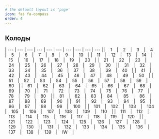 ```yaml
---
# the default layout is 'page'
icon: fas fa-compass
order: 4
---
```


## Колоды

| --- | --- | --- | --- | --- | --- | --- | --- | --- | --- |
| <span class='z' onclick="window.open(`/posts/d1/#карточки`, `_self`);">   1   </span> | <span class='z' onclick="window.open(`/posts/d2/#карточки`, `_self`);">   2   </span> | <span class='z' onclick="window.open(`/posts/d3/#карточки`, `_self`);">   3   </span> | <span class='z' onclick="window.open(`/posts/d4/#карточки`, `_self`);">   4   </span> | <span class='z' onclick="window.open(`/posts/d5/#карточки`, `_self`);">   5   </span> | <span class='z' onclick="window.open(`/posts/d6/#карточки`, `_self`);">   6   </span> | <span class='z' onclick="window.open(`/posts/d7/#карточки`, `_self`);">   7   </span> | <span class='z' onclick="window.open(`/posts/d8/#карточки`, `_self`);">   8   </span> | <span class='z' onclick="window.open(`/posts/d9/#карточки`, `_self`);">   9   </span> | <span class='z' onclick="window.open(`/posts/d10/#карточки`, `_self`);">   10   </span> |
| <span class='z' onclick="window.open(`/posts/d11/#карточки`, `_self`);">   11   </span> | <span class='z' onclick="window.open(`/posts/d12/#карточки`, `_self`);">   12   </span> | <span class='z' onclick="window.open(`/posts/d13/#карточки`, `_self`);">   13   </span> | <span class='z' onclick="window.open(`/posts/d14/#карточки`, `_self`);">   14   </span> | <span class='z' onclick="window.open(`/posts/d15/#карточки`, `_self`);">   15   </span> | <span class='z' onclick="window.open(`/posts/d16/#карточки`, `_self`);">   16   </span> | <span class='z' onclick="window.open(`/posts/d17/#карточки`, `_self`);">   17   </span> | <span class='z' onclick="window.open(`/posts/d18/#карточки`, `_self`);">   18   </span> | <span class='z' onclick="window.open(`/posts/d19/#карточки`, `_self`);">   19   </span> | <span class='z' onclick="window.open(`/posts/d20/#карточки`, `_self`);">   20   </span> |
| <span class='z' onclick="window.open(`/posts/d21/#карточки`, `_self`);">   21   </span> | <span class='z' onclick="window.open(`/posts/d22/#карточки`, `_self`);">   22   </span> | <span class='z' onclick="window.open(`/posts/d23/#карточки`, `_self`);">   23   </span> | <span class='z' onclick="window.open(`/posts/d24/#карточки`, `_self`);">   24   </span> | <span class='z' onclick="window.open(`/posts/d25/#карточки`, `_self`);">   25   </span> | <span class='z' onclick="window.open(`/posts/d26/#карточки`, `_self`);">   26   </span> | <span class='z' onclick="window.open(`/posts/d27/#карточки`, `_self`);">   27   </span> | <span class='z' onclick="window.open(`/posts/d28/#карточки`, `_self`);">   28   </span> | <span class='z' onclick="window.open(`/posts/d29/#карточки`, `_self`);">   29   </span> | <span class='z' onclick="window.open(`/posts/d30/#карточки`, `_self`);">   30   </span> |
| <span class='z' onclick="window.open(`/posts/d31/#карточки`, `_self`);">   31   </span> | <span class='z' onclick="window.open(`/posts/d32/#карточки`, `_self`);">   32   </span> | <span class='z' onclick="window.open(`/posts/d33/#карточки`, `_self`);">   33   </span> | <span class='z' onclick="window.open(`/posts/d34/#карточки`, `_self`);">   34   </span> | <span class='z' onclick="window.open(`/posts/d35/#карточки`, `_self`);">   35   </span> | <span class='z' onclick="window.open(`/posts/d36/#карточки`, `_self`);">   36   </span> | <span class='z' onclick="window.open(`/posts/d37/#карточки`, `_self`);">   37   </span> | <span class='z' onclick="window.open(`/posts/d38/#карточки`, `_self`);">   38   </span> | <span class='z' onclick="window.open(`/posts/d39/#карточки`, `_self`);">   39   </span> | <span class='z' onclick="window.open(`/posts/d40/#карточки`, `_self`);">   40   </span> |
| <span class='z' onclick="window.open(`/posts/d41/#карточки`, `_self`);">   41   </span> | <span class='z' onclick="window.open(`/posts/d42/#карточки`, `_self`);">   42   </span> | <span class='z' onclick="window.open(`/posts/d43/#карточки`, `_self`);">   43   </span> | <span class='z' onclick="window.open(`/posts/d44/#карточки`, `_self`);">   44   </span> | <span class='z' onclick="window.open(`/posts/d45/#карточки`, `_self`);">   45   </span> | <span class='z' onclick="window.open(`/posts/d46/#карточки`, `_self`);">   46   </span> | <span class='z' onclick="window.open(`/posts/d47/#карточки`, `_self`);">   47   </span> | <span class='z' onclick="window.open(`/posts/d48/#карточки`, `_self`);">   48   </span> | <span class='z' onclick="window.open(`/posts/d49/#карточки`, `_self`);">   49   </span> | <span class='z' onclick="window.open(`/posts/d50/#карточки`, `_self`);">   50   </span> |
| <span class='z' onclick="window.open(`/posts/d51/#карточки`, `_self`);">   51   </span> | <span class='z' onclick="window.open(`/posts/d52/#карточки`, `_self`);">   52   </span> | <span class='z' onclick="window.open(`/posts/d53/#карточки`, `_self`);">   53   </span> | <span class='z' onclick="window.open(`/posts/d54/#карточки`, `_self`);">   54   </span> | <span class='z' onclick="window.open(`/posts/d55/#карточки`, `_self`);">   55   </span> | <span class='z' onclick="window.open(`/posts/d56/#карточки`, `_self`);">   56   </span> | <span class='z' onclick="window.open(`/posts/d57/#карточки`, `_self`);">   57   </span> | <span class='z' onclick="window.open(`/posts/d58/#карточки`, `_self`);">   58   </span> | <span class='z' onclick="window.open(`/posts/d59/#карточки`, `_self`);">   59   </span> | <span class='z' onclick="window.open(`/posts/d60/#карточки`, `_self`);">   60   </span> |
| <span class='z' onclick="window.open(`/posts/d61/#карточки`, `_self`);">   61   </span> | <span class='z' onclick="window.open(`/posts/d62/#карточки`, `_self`);">   62   </span> | <span class='z' onclick="window.open(`/posts/d63/#карточки`, `_self`);">   63   </span> | <span class='z' onclick="window.open(`/posts/d64/#карточки`, `_self`);">   64   </span> | <span class='z' onclick="window.open(`/posts/d65/#карточки`, `_self`);">   65   </span> | <span class='z' onclick="window.open(`/posts/d66/#карточки`, `_self`);">   66   </span> | <span class='z' onclick="window.open(`/posts/d67/#карточки`, `_self`);">   67   </span> | <span class='z' onclick="window.open(`/posts/d68/#карточки`, `_self`);">   68   </span> | <span class='z' onclick="window.open(`/posts/d69/#карточки`, `_self`);">   69   </span> | <span class='z' onclick="window.open(`/posts/d70/#карточки`, `_self`);">   70   </span> |
| <span class='z' onclick="window.open(`/posts/d71/#карточки`, `_self`);">   71   </span> | <span class='z' onclick="window.open(`/posts/d72/#карточки`, `_self`);">   72   </span> | <span class='z' onclick="window.open(`/posts/d73/#карточки`, `_self`);">   73   </span> | <span class='z' onclick="window.open(`/posts/d74/#карточки`, `_self`);">   74   </span> | <span class='z' onclick="window.open(`/posts/d75/#карточки`, `_self`);">   75   </span> | <span class='z' onclick="window.open(`/posts/d76/#карточки`, `_self`);">   76   </span> | <span class='z' onclick="window.open(`/posts/d77/#карточки`, `_self`);">   77   </span> | <span class='z' onclick="window.open(`/posts/d78/#карточки`, `_self`);">   78   </span> | <span class='z' onclick="window.open(`/posts/d79/#карточки`, `_self`);">   79   </span> | <span class='z' onclick="window.open(`/posts/d80/#карточки`, `_self`);">   80   </span> |
| <span class='z' onclick="window.open(`/posts/d81/#карточки`, `_self`);">   81   </span> | <span class='z' onclick="window.open(`/posts/d82/#карточки`, `_self`);">   82   </span> | <span class='z' onclick="window.open(`/posts/d83/#карточки`, `_self`);">   83   </span> | <span class='z' onclick="window.open(`/posts/d84/#карточки`, `_self`);">   84   </span> | <span class='z' onclick="window.open(`/posts/d85/#карточки`, `_self`);">   85   </span> | <span class='z' onclick="window.open(`/posts/d86/#карточки`, `_self`);">   86   </span> | <span class='z' onclick="window.open(`/posts/d87/#карточки`, `_self`);">   87   </span> | <span class='z' onclick="window.open(`/posts/d88/#карточки`, `_self`);">   88   </span> | <span class='z' onclick="window.open(`/posts/d89/#карточки`, `_self`);">   89   </span> | <span class='z' onclick="window.open(`/posts/d90/#карточки`, `_self`);">   90   </span> |
| <span class='z' onclick="window.open(`/posts/d91/#карточки`, `_self`);">   91   </span> | <span class='z' onclick="window.open(`/posts/d92/#карточки`, `_self`);">   92   </span> | <span class='z' onclick="window.open(`/posts/d93/#карточки`, `_self`);">   93   </span> | <span class='z' onclick="window.open(`/posts/d94/#карточки`, `_self`);">   94   </span> | <span class='z' onclick="window.open(`/posts/d95/#карточки`, `_self`);">   95   </span> | <span class='z' onclick="window.open(`/posts/d96/#карточки`, `_self`);">   96   </span> | <span class='z' onclick="window.open(`/posts/d97/#карточки`, `_self`);">   97   </span> | <span class='z' onclick="window.open(`/posts/d98/#карточки`, `_self`);">   98   </span> | <span class='z' onclick="window.open(`/posts/d99/#карточки`, `_self`);">   99   </span> | <span class='z' onclick="window.open(`/posts/d100/#карточки`, `_self`);">   100   </span> |
| <span class='z' onclick="window.open(`/posts/d101/#карточки`, `_self`);">   101   </span> | <span class='z' onclick="window.open(`/posts/d102/#карточки`, `_self`);">   102   </span> | <span class='z' onclick="window.open(`/posts/d103/#карточки`, `_self`);">   103   </span> | <span class='z' onclick="window.open(`/posts/d104/#карточки`, `_self`);">   104   </span> | <span class='z' onclick="window.open(`/posts/d105/#карточки`, `_self`);">   105   </span> | <span class='z' onclick="window.open(`/posts/d106/#карточки`, `_self`);">   106   </span> | <span class='z' onclick="window.open(`/posts/d107/#карточки`, `_self`);">   107   </span> | <span class='z' onclick="window.open(`/posts/d108/#карточки`, `_self`);">   108   </span> | <span class='z' onclick="window.open(`/posts/d109/#карточки`, `_self`);">   109   </span> | <span class='z' onclick="window.open(`/posts/d110/#карточки`, `_self`);">   110   </span> |
| <span class='z' onclick="window.open(`/posts/d111/#карточки`, `_self`);">   111   </span> | <span class='z' onclick="window.open(`/posts/d112/#карточки`, `_self`);">   112   </span> | <span class='z' onclick="window.open(`/posts/d113/#карточки`, `_self`);">   113   </span> | <span class='z' onclick="window.open(`/posts/d114/#карточки`, `_self`);">   114   </span> | <span class='z' onclick="window.open(`/posts/d115/#карточки`, `_self`);">   115   </span> | <span class='z' onclick="window.open(`/posts/d116/#карточки`, `_self`);">   116   </span> | <span class='z' onclick="window.open(`/posts/d117/#карточки`, `_self`);">   117   </span> | <span class='z' onclick="window.open(`/posts/d118/#карточки`, `_self`);">   118   </span> | <span class='z' onclick="window.open(`/posts/d119/#карточки`, `_self`);">   119   </span> | <span class='z' onclick="window.open(`/posts/d120/#карточки`, `_self`);">   120   </span> |
| <span class='z' onclick="window.open(`/posts/d121/#карточки`, `_self`);">   121   </span> | <span class='z' onclick="window.open(`/posts/d122/#карточки`, `_self`);">   122   </span> | <span class='z' onclick="window.open(`/posts/d123/#карточки`, `_self`);">   123   </span> | <span class='z' onclick="window.open(`/posts/d124/#карточки`, `_self`);">   124   </span> | <span style="background-color: var(--tb-even-bg);" class='z' onclick="window.open(`/posts/d125/#карточки`, `_self`);">   125   </span> | <span style="background-color: var(--tb-even-bg);" class='z' onclick="window.open(`/posts/d126/#карточки`, `_self`);">   126   </span> | <span style="background-color: var(--tb-even-bg);" class='z' onclick="window.open(`/posts/d127/#карточки`, `_self`);">   127   </span> | <span style="background-color: var(--tb-even-bg);" class='z' onclick="window.open(`/posts/d128/#карточки`, `_self`);">   128   </span> | <span style="background-color: var(--tb-even-bg);" class='z' onclick="window.open(`/posts/d129/#карточки`, `_self`);">   129   </span> | <span style="background-color: var(--tb-even-bg);" class='z' onclick="window.open(`/posts/d130/#карточки`, `_self`);">   130   </span> |
| <span style="background-color: var(--main-bg);" class='z' onclick="window.open(`/posts/d131/#карточки`, `_self`);">   131   </span> | <span style="background-color: var(--main-bg);" class='z' onclick="window.open(`/posts/d132/#карточки`, `_self`);">   132   </span> | <span style="background-color: var(--main-bg);" class='z' onclick="window.open(`/posts/d133/#карточки`, `_self`);">   133   </span> | <span style="background-color: var(--main-bg);" class='z' onclick="window.open(`/posts/d134/#карточки`, `_self`);">   134   </span> | <span style="background-color: var(--main-bg);" class='z' onclick="window.open(`/posts/d135/#карточки`, `_self`);">   135   </span> | <span style="background-color: var(--main-bg);" class='z' onclick="window.open(`/posts/d136/#карточки`, `_self`);">   136   </span> | <span style="background-color: var(--main-bg);" class='z' onclick="window.open(`/posts/d137/#карточки`, `_self`);">   137   </span> | <span style="background-color: var(--main-bg);" class='z' onclick="window.open(`/posts/d138/#карточки`, `_self`);">   138   </span> | <span style="background-color: var(--main-bg);" class='z' onclick="window.open(`/posts/d139/#карточки`, `_self`);">   139   </span> | <span class='z' onclick="window.open(`/posts/d140/#a`, `_self`);">   IW   </span> |

